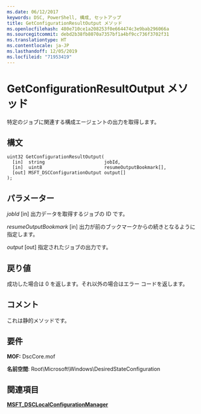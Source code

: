 ```yaml
---
ms.date: 06/12/2017
keywords: DSC, PowerShell, 構成, セットアップ
title: GetConfigurationResultOutput メソッド
ms.openlocfilehash: 480e710ce1a208253f0e664474c3e9bab296066a
ms.sourcegitcommit: debd2b38fb8070a7357bf1a4bf9cc736f3702f31
ms.translationtype: HT
ms.contentlocale: ja-JP
ms.lasthandoff: 12/05/2019
ms.locfileid: "71953419"
---
```

# <a name="getconfigurationresultoutput-method"></a>GetConfigurationResultOutput メソッド

特定のジョブに関連する構成エージェントの出力を取得します。

## <a name="syntax"></a>構文

```mof
uint32 GetConfigurationResultOutput(
  [in]  string                      jobId,
  [in]  uint8                       resumeOutputBookmark[],
  [out] MSFT_DSCConfigurationOutput output[]
);
```

## <a name="parameters"></a>パラメーター

*jobId* \[in\] 出力データを取得するジョブの ID です。

*resumeOutputBookmark* \[in\] 出力が前のブックマークからの続きとなるように指定します。

*output* \[out\] 指定されたジョブの出力です。

## <a name="return-value"></a>戻り値

成功した場合は 0 を返します。それ以外の場合はエラー コードを返します。

## <a name="remarks"></a>コメント

これは静的メソッドです。

## <a name="requirements"></a>要件

**MOF:** DscCore.mof

**名前空間**: Root\Microsoft\Windows\DesiredStateConfiguration

## <a name="see-also"></a>関連項目

[**MSFT_DSCLocalConfigurationManager**](msft-dsclocalconfigurationmanager.md)
